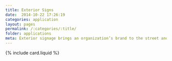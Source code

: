 ```yaml
---
title: Exterior Signs
date:  2014-10-22 17:26:19
categories: application
layout: pages
permalink: /:categories/:title/
folder: applications
meta: Exterior signage brings an organization’s brand to the street and helps visitors find their way. Urban Sign marries fabrication & engineering experience with project management expertise to bring large-scale projects in on-time and on- budget.
---
```

{% include card.liquid %}



